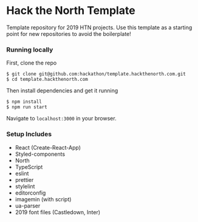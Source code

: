 # Hack the North Template

Template repository for 2019 HTN projects. Use this template as a starting point for new repositories to avoid the boilerplate!


### Running locally

First, clone the repo

```
$ git clone git@github.com:hackathon/template.hackthenorth.com.git
$ cd template.hackthenorth.com
```

Then install dependencies and get it running

```
$ npm install
$ npm run start
```

Navigate to `localhost:3000` in your browser.

### Setup Includes

- React (Create-React-App)
- Styled-components
- North
- TypeScript
- eslint
- prettier
- stylelint
- editorconfig
- imagemin (with script)
- ua-parser
- 2019 font files (Castledown, Inter)
